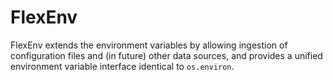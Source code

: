 # FlexEnv

FlexEnv extends the environment variables by allowing ingestion of configuration files and (in future) other data sources, and provides a unified environment variable interface identical to `os.environ`.